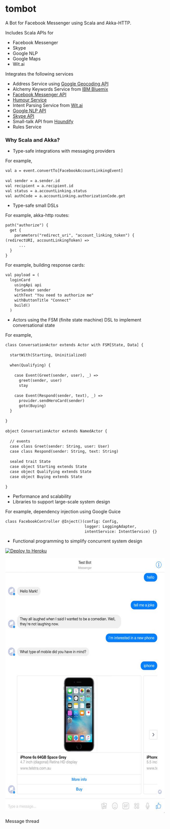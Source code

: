 # tombot

A Bot for Facebook Messenger using Scala and Akka-HTTP.

Includes Scala APIs for
* Facebook Messenger
* Skype
* Google NLP
* Google Maps
* Wit.ai

Integrates the following services
* Address Service using [Google Geocoding API](https://developers.google.com/maps/documentation/geocoding/start)
* Alchemy Keywords Service from [IBM Bluemix](http://www.ibm.com/watson/developercloud/alchemy-language.html)
* [Facebook Messenger API](https://developers.facebook.com/docs/messenger-platform)
* [Humour Service](https://github.com/KiaFathi/tambalAPI)
* Intent Parsing Service from [Wit.ai](https://wit.ai/)
* [Google NLP API](https://cloud.google.com/natural-language/docs/)
* [Skype API](https://docs.botframework.com/en-us/skype/getting-started)
* Small-talk API from [Houndify](https://www.houndify.com/)
* Rules Service

### Why Scala and Akka?

* Type-safe integrations with messaging providers

For example,

    val a = event.convertTo[FacebookAccountLinkingEvent]

    val sender = a.sender.id
    val recipient = a.recipient.id
    val status = a.accountLinking.status
    val authCode = a.accountLinking.authorizationCode.get

* Type-safe small DSLs

For example, akka-http routes:

    path("authorize") {
      get {
        parameters("redirect_uri", "account_linking_token") { (redirectURI, accountLinkingToken) =>
          ...
      }
    }

For example, building response cards:

    val payload = (
      loginCard
        usingApi api
        forSender sender
        withText "You need to authorize me"
        withButtonTitle "Connect"
        build()
      )

* Actors using the FSM (finite state machine) DSL to implement conversational state

For example,

    class ConversationActor extends Actor with FSM[State, Data] {

      startWith(Starting, Uninitialized)

      when(Qualifying) {

        case Event(Greet(sender, user), _) =>
          greet(sender, user)
          stay

        case Event(Respond(sender, text), _) =>
          provider.sendHeroCard(sender)
          goto(Buying)
      }

    }

    object ConversationActor extends NamedActor {

      // events
      case class Greet(sender: String, user: User)
      case class Respond(sender: String, text: String)

      sealed trait State
      case object Starting extends State
      case object Qualifying extends State
      case object Buying extends State

    }

* Performance and scalability
* Libraries to support large-scale system design

For example, dependency injection using Google Guice

    class FacebookController @Inject()(config: Config,
                                       logger: LoggingAdapter,
                                       intentService: IntentService) {}

* Functional programming to simplify concurrent system design

[![Deploy to Heroku](https://www.herokucdn.com/deploy/button.png)](https://heroku.com/deploy)

<img src="assets/messenger_session.jpg" title="Echo action" width="600" height="805">

Message thread
